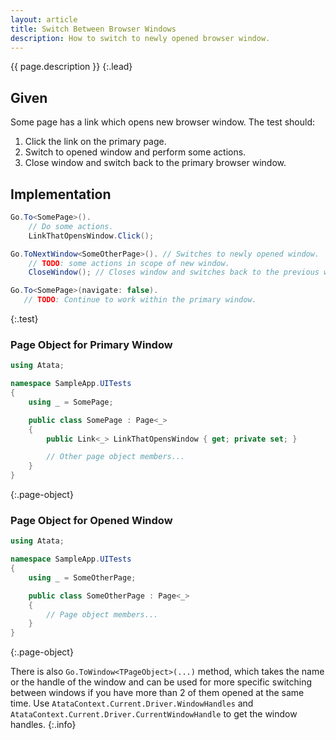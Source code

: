 ```yaml
---
layout: article
title: Switch Between Browser Windows
description: How to switch to newly opened browser window.
---
```


{{ page.description }}
{:.lead}

## Given

Some page has a link which opens new browser window. The test should:
1. Click the link on the primary page.
1. Switch to opened window and perform some actions.
1. Close window and switch back to the primary browser window.

## Implementation

```cs
Go.To<SomePage>().
    // Do some actions.
    LinkThatOpensWindow.Click();

Go.ToNextWindow<SomeOtherPage>(). // Switches to newly opened window.
    // TODO: some actions in scope of new window.
    CloseWindow(); // Closes window and switches back to the previous window.

Go.To<SomePage>(navigate: false).
   // TODO: Continue to work within the primary window.
```
{:.test}

### Page Object for Primary Window

```cs
using Atata;

namespace SampleApp.UITests
{
    using _ = SomePage;

    public class SomePage : Page<_>
    {
        public Link<_> LinkThatOpensWindow { get; private set; }

        // Other page object members...
    }
}
```
{:.page-object}

### Page Object for Opened Window

```cs
using Atata;

namespace SampleApp.UITests
{
    using _ = SomeOtherPage;

    public class SomeOtherPage : Page<_>
    {
        // Page object members...
    }
}
```
{:.page-object}

There is also `Go.ToWindow<TPageObject>(...)` method, which takes the name or the handle of the window and can be used for more specific switching between windows if you have more than 2 of them opened at the same time.
Use `AtataContext.Current.Driver.WindowHandles` and `AtataContext.Current.Driver.CurrentWindowHandle` to get the window handles.
{:.info}